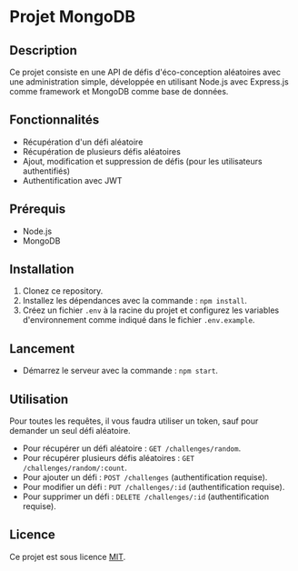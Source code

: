 # Projet MongoDB

## Description
Ce projet consiste en une API de défis d'éco-conception aléatoires avec une administration simple, développée en utilisant Node.js avec Express.js comme framework et MongoDB comme base de données.

## Fonctionnalités
- Récupération d'un défi aléatoire
- Récupération de plusieurs défis aléatoires
- Ajout, modification et suppression de défis (pour les utilisateurs authentifiés)
- Authentification avec JWT

## Prérequis
- Node.js
- MongoDB

## Installation
1. Clonez ce repository.
2. Installez les dépendances avec la commande : `npm install`.
3. Créez un fichier `.env` à la racine du projet et configurez les variables d'environnement comme indiqué dans le fichier `.env.example`.

## Lancement
- Démarrez le serveur avec la commande : `npm start`.

## Utilisation

Pour toutes les requêtes, il vous faudra utiliser un token, sauf pour demander un seul défi aléatoire.

- Pour récupérer un défi aléatoire : `GET /challenges/random`.
- Pour récupérer plusieurs défis aléatoires : `GET /challenges/random/:count`.
- Pour ajouter un défi : `POST /challenges` (authentification requise).
- Pour modifier un défi : `PUT /challenges/:id` (authentification requise).
- Pour supprimer un défi : `DELETE /challenges/:id` (authentification requise).

## Licence
Ce projet est sous licence [MIT](https://opensource.org/licenses/MIT).
